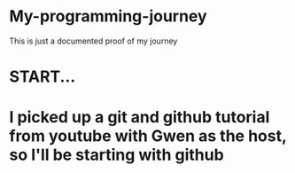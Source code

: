 # My-programming-journey
This is just a documented proof of my journey
<h1>START...<h1>
<p>I picked up a git and github tutorial from youtube with Gwen as the host, so I'll be starting with github</p>
